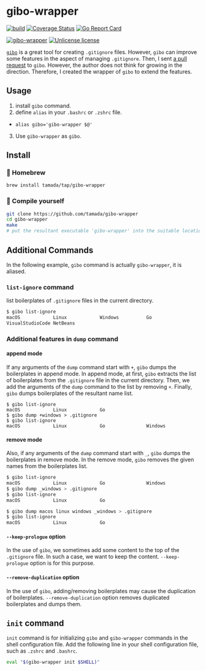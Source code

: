 # gibo-wrapper

[![build](https://github.com/tamada/gibo-wrapper/actions/workflows/build.yaml/badge.svg)](https://github.com/tamada/gibo-wrapper/actions/workflows/build.yaml)
[![Coverage Status](https://coveralls.io/repos/github/tamada/gibo-wrapper/badge.svg?branch=main)](https://coveralls.io/github/tamada/gibo-wrapper?branch=main)
[![Go Report Card](https://goreportcard.com/badge/github.com/tamada/gibo-wrapper)](https://goreportcard.com/report/github.com/tamada/gibo-wrapper)

[![gibo-wrapper](https://img.shields.io/badge/gibo--wrapper-v${VERSION}-blue)](https://github.com/tamada/gibo-wrapper/releases/tag/v${VERSION})
[![Unlicense license](http://img.shields.io/badge/license-Unlicense-blue.svg?style=flat)](LICENSE)

[`gibo`](https://github.com/simonwhitaker/gibo) is a great tool for creating `.gitignore` files.
However, `gibo` can improve some features in the aspect of managing `.gitignore`.
Then, I sent [a pull request](https://github.com/simonwhitaker/gibo/pull/61) to `gibo`. However, the author does not think for growing in the direction.
Therefore, I created the wrapper of `gibo` to extend the features.

## Usage

1. install `gibo` command.
2. define `alias` in your `.bashrc` or `.zshrc` file.
  * `alias gibo='gibo-wrapper $@'`
3. Use `gibo-wrapper` as `gibo`.

## Install

### :beer: Homebrew

```sh
brew install tamada/tap/gibo-wrapper
```

### :muscle: Compile yourself

```sh
git clone https://github.com/tamada/gibo-wrapper
cd gibo-wrapper
make
# put the resultant executable 'gibo-wrapper' into the suitable location.
```

## Additional Commands

In the following example, `gibo` command is actually `gibo-wrapper`, it is aliased.

### `list-ignore` command

list boilerplates of `.gitignore` files in the current directory.

```bash
$ gibo list-ignore
macOS            Linux            Windows          Go
VisualStudioCode NetBeans
```

### Additional features in `dump` command

#### append mode

If any arguments of the `dump` command start with `+`, `gibo` dumps the boilerplates in append mode.
In append mode, at first, `gibo` extracts the list of boilerplates from the `.gitignore` file in the current directory.
Then, we add the arguments of the `dump` command to the list by removing `+`.
Finally, `gibo` dumps boilerplates of the resultant name list.

```
$ gibo list-ignore
macOS            Linux            Go
$ gibo dump +windows > .gitignore
$ gibo list-ignore
macOS            Linux            Go               Windows
```

#### remove mode

Also, if any arguments of the `dump` command start with `_`, `gibo` dumps the boilerplates in remove mode.
In the remove mode, `gibo` removes the given names from the boilerplates list.

```bash
$ gibo list-ignore
macOS            Linux            Go               Windows
$ gibo dump _windows > .gitignore
$ gibo list-ignore
macOS            Linux            Go
```

```bash
$ gibo dump macos linux windows _windows > .gitignore
$ gibo list-ignore
macOS            Linux            Go
```

#### `--keep-prologue` option

In the use of `gibo`, we sometimes add some content to the top of the `.gitignore` file.
In such a case, we want to keep the content.
`--keep-prologue` option is for this purpose.

#### `--remove-duplication` option

In the use of `gibo`, adding/removing boilerplates may cause the duplication of boilerplates.
`--remove-duplication` option removes duplicated boilerplates and dumps them.

## `init` command

`init` command is for initializing `gibo` and `gibo-wrapper` commands in the shell configuration file.
Add the following line in your shell configuration file, such as `.zshrc` and `.bashrc`.

```sh
eval "$(gibo-wrapper init $SHELL)"
```
